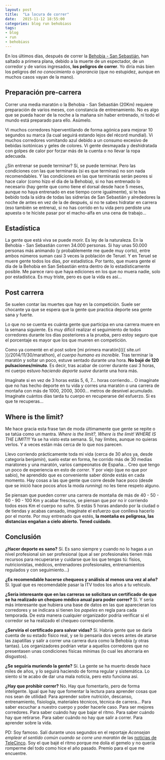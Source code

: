 ```yaml
---
layout: post
title:  "La locura de correr"
date:   2015-11-12 18:55:00
categories: blog run behobiass
tags:
- blog
- run
- behobiass
---
```


En los últimos días, después de correr la [Behobia - San Sebastián](http://www.behobia-sansebastian.com), han saltado a primera plana, debido a la muerte de un espectador, de un corredor y de varios ingresados, **los peligros de correr**. Yo diría más bien los peligros del _no conocimiento_ o _ignorancia_ (que no estupidez, aunque en muchos casos vayan de la mano).


Preparación pre-carrera
------------------------------

Correr una media maratón o la Behobia - San Sebastián (20Km) requiere preparación de varios meses, con constancia de entrenamiento. No es algo que se pueda hacer de la noche a la mañana sin haber entrenado, ni todo el mundo está preparado para ello. Asúmelo. 

Vi muchos corredores hiperventilando de forma agónica para mejorar 10 segundos su marca (la cual seguirá estando lejos del récord mundial). Vi muchos corredores vomitando azul debido a un consumo excesivo de bebidas isotónicas y geles de colores. Vi gente desmayada y deshidratada con golpes de calor por forzar más de la cuenta o no llevar la ropa adecuada.

¿Sin entrenar se puede terminar? Sí, se puede terminar. Pero las condiciones con las que terminarás (si es que terminas) no son nada recomendables. Y las condiciones en las que terminarás serán peores si hace calor (como hizo el día de la Behobia), si no has entrenado lo necesario (hay gente que como tiene el dorsal desde hace 5 meses, aunque no haya entrenado en ese tiempo corre igualmente), si te has bebido toda la sidra de todas las sidrerías de San Sebastián y alrededores la noche de antes en vez de la de después, si no te sabes hidratar en carrera (eso también se entrena), si no has corrido en tu vida pero perdiste una apuesta o te hiciste pasar por el macho-alfa en una cena de trabajo...


Estadística
------------------------------

La gente que está viva se puede morir. Es ley de la naturaleza. En la Behobia - San Sebastián corren 34.000 personas. Si hay unas 50.000 personas más animando (y probablemente me quede muy corto), entre ambos números suman casi 3 veces la población de Teruel. Y en Teruel se muere gente todos los días, por estadística. Por tanto, que muera gente el día de la Behobia en San Sebastián entra dentro de lo estadísticamente posible. Me parece raro que haya ediciones en los que no muera nadie, solo por estadística. Es muy triste, pero es que la vida es así...


Post carrera
------------------------------

Se suelen contar las muertes que hay en la competición. Suele ser chocante ya que se espera que la gente que practica deporte sea gente sana y fuerte.

Lo que no se cuenta es cuánta gente que participa en una carrera muere en la semana siguiente. Es muy difícil realizar el seguimiento de todos corredores durante los días posteriores a la prueba, pero estoy seguro que el porcentaje es mayor que los que mueren en competición.

Como ya comenté en el post sobre [mi primera maratón]({{ site.url }}/2014/11/30/marathon), _el cuerpo humano es increíble_. Tras terminar la maratón y soltar un poco, estuve sentado durante una hora. **No bajé de 120 pulsaciones/minuto**. Es decir, tras acabar de correr durante casi 3 horas, mi cuerpo estuvo _haciendo deporte suave_ durante una hora más. 

Imagínate si en vez de 3 horas estás 5, 6, 7... horas corriendo... O imagínate que no has hecho deporte en tu vida y corres una maratón o una carrera de montaña con más de 1000, 2000, 3000... metros de desnivel acumulado. Imagínate cuántos días tarda tu cuerpo en recuperarse del esfuerzo. Si es que te recuperas...


Where is the limit?
------------------------------

Me hace gracia esta frase tan de moda últimamente que gente se repite o se tatúa como un mantra. _Where is the limit?, Where is the limit! WHERE IS THE LIMIT!!!_ Ya se ha visto esta semana. Sí, hay límites, aunque no quieras verlos. Y a veces están más cerca de lo que nos parecen.

Llevo corriendo prácticamente toda mi vida (cerca de 30 años ya, desde categoría benjamín), suelo estar en forma, he corrido más de 30 medias maratones y una maratón, varios campeonatos de España... Creo que tengo un poco de experiencia en esto de _correr_. Y por viejo (que no que por sabio), he aprendido que es conveniente saber dónde estás en cada momento. Hay cosas a las que gente que corre desde hace poco (desde que se inició hace pocos años la moda _running_) no les tiene respeto alguno. 

Se piensan que pueden correr una carrera de montaña de más de 40 - 50 - 60 - 90 - 100 Km y acabar frescos, se piensan que por no ir corriendo todos esos Km el cuerpo no sufre. Si estás 5 horas andando por la ciudad o de tiendas y acabas cansado, imagínate el esfuerzo que conlleva hacerlo por el monte. Por muy entrenado que estés, **la montaña es peligrosa, las distancias engañan a cielo abierto. Tened cuidado**.


Conclusión
------------------------------

**¿Hacer deporte es sano?** Sí. Es sano siempre y cuando no lo hagas a un nivel profesional sin ser profesional (que al ser profesionales tienen más recursos para recuperarse y cuidarse que los que tengas tú: fisios, nutricionistas, médicos, entrenadores profesionales, entrenamientos regulados y con seguimiento...)

**¿Es recomendable hacerse chequeos y análisis al menos una vez al año?** Sí. Igual que es recomendable pasar la ITV todos los años a tu vehículo.

**¿Sería interesante que en las carreras se solicitara un certificado de que se ha realizado un chequeo médico anual para poder correr?** Sí. Y sería más interesante que hubiera una base de datos en las que aparecieran los corredores y se indicara si tienen _los papeles_ en regla para cada temporada. De esta manera cualquier organizador podría verificar si el corredor se ha realizado el chequeo correspondiente.

**¿Serviría el certificado para salvar vidas?** Sí. Habría gente que se daría cuenta de su estado físico real, y se lo pensaría dos veces antes de atarse las zapatillas y salir a correr una carrera dura como la Behobia (y otras tantas). Los organizadores podrían vetar a aquellos corredores que no presentasen unas condiciones físicas mínimas (lo cual les ahorraría en disgustos).

**¿Se seguiría muriendo la gente?** Sí. La gente se ha muerto desde hace miles de años, y lo seguirá haciendo de forma regular y sistemática. Lo siento si te acabo de dar una mala noticia, pero esto funciona así.

**¿Hay que prohibir correr?** No. Hay que fomentarlo, pero de forma inteligente. Igual que hay que fomentar la lectura para aprender cosas que nos sean de utilidad: Para aprender sobre nutrición, descanso, entrenamiento, fisiología, materiales técnicos, técnica de carrera... Para saber escuchar a nuestro cuerpo y poder hacerle caso. Para ser mejores corredores. Para saber cuándo hay que bajar el ritmo. Para saber cuándo hay que retirarse. Para saber cuándo no hay que salir a correr. Para aprender sobre la vida.

PD: Soy famoso. Salí durante unos segundos en el reportaje _Aconsejan emplear el sentido común cuando se corre una maratón_ de las [noticias de TeleCinco](http://www.telecinco.es/informativos/sociedad/maraton-peligros-sobreesfuerzo_2_2081130108.html). Soy el que bajé el ritmo porque me dolía el gemelo y no quería romperme del todo como hice el año pasado. Premio para el que me encuentre.